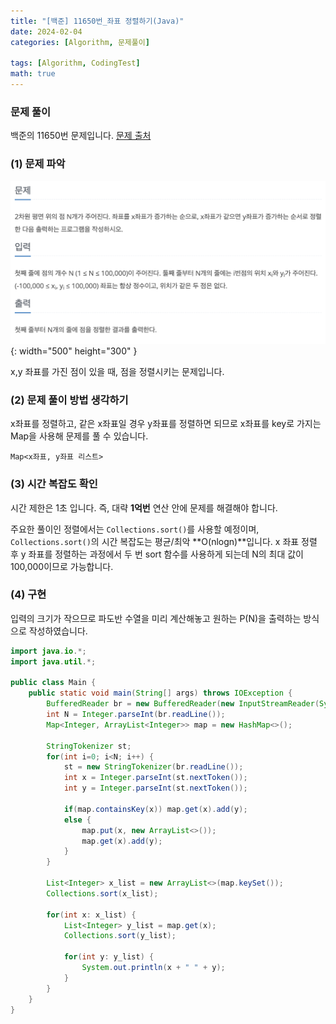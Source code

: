 ```yaml
---
title: "[백준] 11650번_좌표 정렬하기(Java)"
date: 2024-02-04
categories: [Algorithm, 문제풀이]

tags: [Algorithm, CodingTest]
math: true
---
```


### 문제 풀이
백준의 11650번 문제입니다.
[문제 출처](https://www.acmicpc.net/problem/11650)

### (1) 문제 파악

![q2](/assets/img/posts/2024-02-04/q2.png){: width="500" height="300" }

x,y 좌표를 가진 점이 있을 때, 점을 정렬시키는 문제입니다.

### (2) 문제 풀이 방법 생각하기
x좌표를 정렬하고, 같은 x좌표일 경우 y좌표를 정렬하면 되므로 x좌표를 key로 가지는 Map을 사용해 문제를 풀 수 있습니다.

`Map<x좌표, y좌표 리스트>`

### (3) 시간 복잡도 확인
시간 제한은 1초 입니다. 즉, 대략 **1억번** 연산 안에 문제를 해결해야 합니다. 

주요한 풀이인 정렬에서는 `Collections.sort()`를 사용할 예정이며, `Collections.sort()`의 시간 복잡도는 평균/최악 **O(nlogn)**입니다.
x 좌표 정렬 후 y 좌표를 정렬하는 과정에서 두 번 sort 함수를 사용하게 되는데 N의 최대 값이 100,000이므로 가능합니다.

### (4) 구현

입력의 크기가 작으므로 파도반 수열을 미리 계산해놓고 원하는 P(N)을 출력하는 방식으로 작성하였습니다.

```java
import java.io.*;
import java.util.*;

public class Main {
    public static void main(String[] args) throws IOException {
        BufferedReader br = new BufferedReader(new InputStreamReader(System.in));
        int N = Integer.parseInt(br.readLine());
        Map<Integer, ArrayList<Integer>> map = new HashMap<>();

        StringTokenizer st;
        for(int i=0; i<N; i++) {
            st = new StringTokenizer(br.readLine());
            int x = Integer.parseInt(st.nextToken());
            int y = Integer.parseInt(st.nextToken());
            
            if(map.containsKey(x)) map.get(x).add(y);
            else {
                map.put(x, new ArrayList<>());
                map.get(x).add(y);
            }
        }

        List<Integer> x_list = new ArrayList<>(map.keySet());
        Collections.sort(x_list);

        for(int x: x_list) {
            List<Integer> y_list = map.get(x);
            Collections.sort(y_list);

            for(int y: y_list) {
                System.out.println(x + " " + y);
            }
        }
    }
}
```